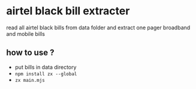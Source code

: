 # airtel black bill extracter

read all airtel black bills from data folder and extract one pager broadband and mobile bills


## how to use ?

- put bills in data directory
- `npm install zx --global`
- `zx main.mjs`